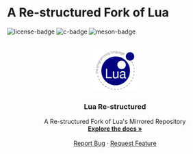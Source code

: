 # A Re-structured Fork of Lua
![license-badge] ![c-badge] ![meson-badge]

<!-- PROJECT LOGO -->
<br />
<div align="center">
  <a href="https://github.com/thiago-rezende/lua">
    <img src=".github/logo.png" alt="Lua Logo" width="100" height="100">
  </a>

  <h3 align="center">Lua Re-structured</h3>
  <p align="center">
    A Re-structured Fork of Lua's Mirrored Repository
    <br />
    <a href="#how-to-use"><strong>Explore the docs »</strong></a>
    <br />
    <br />
    <a href="https://github.com/thiago-rezende/lua/issues">Report Bug</a>
    ·
    <a href="https://github.com/thiago-rezende/lua/issues">Request Feature</a>
  </p>
</div>

<!-- Links -->

<!-- Badges -->
[license-badge]: https://img.shields.io/badge/license-MIT-blue.svg?style=flat-square
[meson-badge]: https://img.shields.io/badge/Meson-0.54.0-blueviolet.svg?style=flat-square
[c-badge]: https://img.shields.io/badge/C-99-blue.svg?style=flat-square

